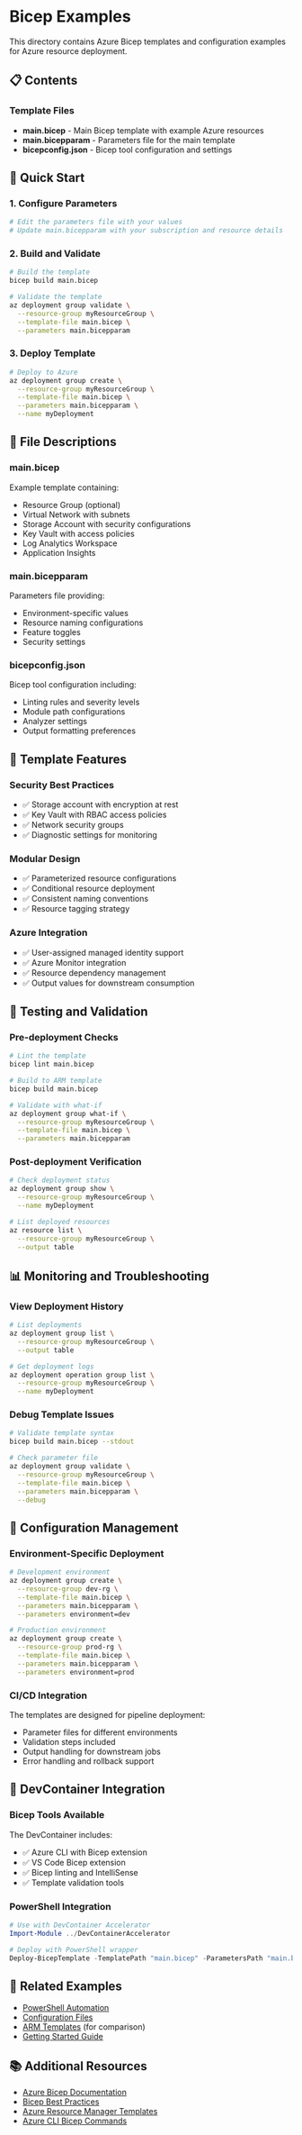 # Bicep Examples

This directory contains Azure Bicep templates and configuration examples for Azure resource deployment.

## 📋 Contents

### Template Files
- **main.bicep** - Main Bicep template with example Azure resources
- **main.bicepparam** - Parameters file for the main template
- **bicepconfig.json** - Bicep tool configuration and settings

## 🚀 Quick Start

### 1. Configure Parameters
```bash
# Edit the parameters file with your values
# Update main.bicepparam with your subscription and resource details
```

### 2. Build and Validate
```bash
# Build the template
bicep build main.bicep

# Validate the template
az deployment group validate \
  --resource-group myResourceGroup \
  --template-file main.bicep \
  --parameters main.bicepparam
```

### 3. Deploy Template
```bash
# Deploy to Azure
az deployment group create \
  --resource-group myResourceGroup \
  --template-file main.bicep \
  --parameters main.bicepparam \
  --name myDeployment
```

## 📁 File Descriptions

### main.bicep
Example template containing:
- Resource Group (optional)
- Virtual Network with subnets
- Storage Account with security configurations
- Key Vault with access policies
- Log Analytics Workspace
- Application Insights

### main.bicepparam
Parameters file providing:
- Environment-specific values
- Resource naming configurations
- Feature toggles
- Security settings

### bicepconfig.json
Bicep tool configuration including:
- Linting rules and severity levels
- Module path configurations
- Analyzer settings
- Output formatting preferences

## 🔧 Template Features

### Security Best Practices
- ✅ Storage account with encryption at rest
- ✅ Key Vault with RBAC access policies
- ✅ Network security groups
- ✅ Diagnostic settings for monitoring

### Modular Design
- ✅ Parameterized resource configurations
- ✅ Conditional resource deployment
- ✅ Consistent naming conventions
- ✅ Resource tagging strategy

### Azure Integration
- ✅ User-assigned managed identity support
- ✅ Azure Monitor integration
- ✅ Resource dependency management
- ✅ Output values for downstream consumption

## 🧪 Testing and Validation

### Pre-deployment Checks
```bash
# Lint the template
bicep lint main.bicep

# Build to ARM template
bicep build main.bicep

# Validate with what-if
az deployment group what-if \
  --resource-group myResourceGroup \
  --template-file main.bicep \
  --parameters main.bicepparam
```

### Post-deployment Verification
```bash
# Check deployment status
az deployment group show \
  --resource-group myResourceGroup \
  --name myDeployment

# List deployed resources
az resource list \
  --resource-group myResourceGroup \
  --output table
```

## 📊 Monitoring and Troubleshooting

### View Deployment History
```bash
# List deployments
az deployment group list \
  --resource-group myResourceGroup \
  --output table

# Get deployment logs
az deployment operation group list \
  --resource-group myResourceGroup \
  --name myDeployment
```

### Debug Template Issues
```bash
# Validate template syntax
bicep build main.bicep --stdout

# Check parameter file
az deployment group validate \
  --resource-group myResourceGroup \
  --template-file main.bicep \
  --parameters main.bicepparam \
  --debug
```

## 🔄 Configuration Management

### Environment-Specific Deployment
```bash
# Development environment
az deployment group create \
  --resource-group dev-rg \
  --template-file main.bicep \
  --parameters main.bicepparam \
  --parameters environment=dev

# Production environment
az deployment group create \
  --resource-group prod-rg \
  --template-file main.bicep \
  --parameters main.bicepparam \
  --parameters environment=prod
```

### CI/CD Integration
The templates are designed for pipeline deployment:
- Parameter files for different environments
- Validation steps included
- Output handling for downstream jobs
- Error handling and rollback support

## 🔧 DevContainer Integration

### Bicep Tools Available
The DevContainer includes:
- ✅ Azure CLI with Bicep extension
- ✅ VS Code Bicep extension
- ✅ Bicep linting and IntelliSense
- ✅ Template validation tools

### PowerShell Integration
```powershell
# Use with DevContainer Accelerator
Import-Module ../DevContainerAccelerator

# Deploy with PowerShell wrapper
Deploy-BicepTemplate -TemplatePath "main.bicep" -ParametersPath "main.bicepparam"
```

## 🔗 Related Examples

- [PowerShell Automation](../powershell/)
- [Configuration Files](../configuration/)
- [ARM Templates](../arm/) (for comparison)
- [Getting Started Guide](../getting-started/)

## 📚 Additional Resources

- [Azure Bicep Documentation](https://docs.microsoft.com/azure/azure-resource-manager/bicep/)
- [Bicep Best Practices](https://docs.microsoft.com/azure/azure-resource-manager/bicep/best-practices)
- [Azure Resource Manager Templates](https://docs.microsoft.com/azure/azure-resource-manager/templates/)
- [Azure CLI Bicep Commands](https://docs.microsoft.com/cli/azure/bicep)
